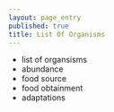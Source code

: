 ```yaml
---
layout: page_entry
published: true
title: List Of Organisms
---
```



* list of organsisms
* abundance
* food source
* food obtainment
* adaptations